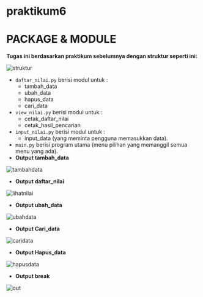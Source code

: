 # praktikum6
# PACKAGE & MODULE
**Tugas ini berdasarkan praktikum sebelumnya dengan struktur seperti ini:**

 ![struktur](https://user-images.githubusercontent.com/49095373/104214095-9f8c3f80-5469-11eb-9549-d2a4205e583e.png)
 
* ``daftar_nilai.py`` berisi modul untuk  :
    * tambah_data
    * ubah_data
    * hapus_data
    * cari_data 
* ``view_nilai.py`` berisi modul untuk : 
    * cetak_daftar_nilai 
    * cetak_hasil_pencarian
* ``input_nilai.py`` berisi modul untuk :
    * input_data (yang meminta pengguna memasukkan data).
* ``main.py`` berisi program utama (menu pilihan yang memanggil semua menu yang ada).
* **Output tambah_data**
  
 ![tambahdata](https://user-images.githubusercontent.com/49095373/104215132-ef1f3b00-546a-11eb-9218-2fe503fa0108.png)

* **Output daftar_nilai**

 ![lihatnilai](https://user-images.githubusercontent.com/49095373/104214931-aebfbd00-546a-11eb-97a8-c21180244e5e.png)

* **Output ubah_data**

 ![ubahdata](https://user-images.githubusercontent.com/49095373/104215050-d2830300-546a-11eb-8f0f-22b5c5af5493.png)

* **Output Cari_data**

 ![caridata](https://user-images.githubusercontent.com/49095373/104215186-03633800-546b-11eb-8c97-c4edf1cb2492.png)

* **Output Hapus_data**

 ![hapusdata](https://user-images.githubusercontent.com/49095373/104215251-1aa22580-546b-11eb-853d-1f3dc29da435.png)

* **Output break**

 ![out](https://user-images.githubusercontent.com/49095373/104215329-2b529b80-546b-11eb-9dee-9ff41acc68b4.png)
